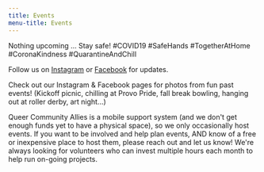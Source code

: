```yaml
---
title: Events
menu-title: Events
---
```


Nothing upcoming ... Stay safe! #COVID19 #SafeHands #TogetherAtHome #CoronaKindness #QuarantineAndChill

Follow us on [Instagram](https://www.instagram.com/queercommunityallies/) or [Facebook](https://www.facebook.com/QueerCommunityAllies) for updates.  

Check out our Instagram & Facebook pages for photos from fun past events! (Kickoff picnic, chilling at Provo Pride, fall break bowling, hanging out at roller derby, art night...)


Queer Community Allies is a mobile support system (and we don't get enough funds yet to have a physical space), so we only occasionally host events. If you want to be involved and help plan events, AND know of a free or inexpensive place to host them, please reach out and let us know! We're always looking for volunteers who can invest multiple hours each month to help run on-going projects. 
